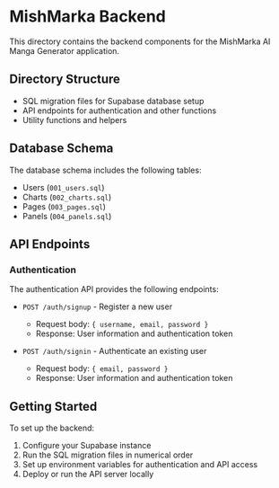 # MishMarka Backend

This directory contains the backend components for the MishMarka AI Manga Generator application.

## Directory Structure

- SQL migration files for Supabase database setup
- API endpoints for authentication and other functions
- Utility functions and helpers

## Database Schema

The database schema includes the following tables:
- Users (`001_users.sql`)
- Charts (`002_charts.sql`)
- Pages (`003_pages.sql`)
- Panels (`004_panels.sql`)

## API Endpoints

### Authentication

The authentication API provides the following endpoints:

- `POST /auth/signup` - Register a new user
  - Request body: `{ username, email, password }`
  - Response: User information and authentication token

- `POST /auth/signin` - Authenticate an existing user
  - Request body: `{ email, password }`
  - Response: User information and authentication token

## Getting Started

To set up the backend:

1. Configure your Supabase instance
2. Run the SQL migration files in numerical order
3. Set up environment variables for authentication and API access
4. Deploy or run the API server locally